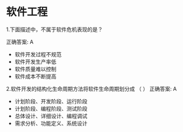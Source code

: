 # 软件工程

1.下面描述中，不属于软件危机表现的是？

正确答案: A   

* 软件开发过程不规范
* 软件开发生产率低
* 软件质量难以控制
* 软件成本不断提高


2.软件开发的结构化生命周期方法将软件生命周期划分成 （    ）
正确答案: A   
* 计划阶段、开发阶段、运行阶段
* 计划阶段、编程阶段、测试阶段
* 总体设计、详细设计、编程调试
* 需求分析、功能定义、系统设计